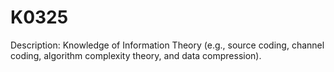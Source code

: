 # K0325
Description: Knowledge of Information Theory (e.g., source coding, channel coding, algorithm complexity theory, and data compression).
